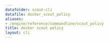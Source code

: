 ```yaml
---
datafolder: scout-cli
datafile: docker_scout_policy
aliases:
- /engine/reference/commandline/scout_policy
title: docker scout policy
layout: cli
---
```


<!--
This page is automatically generated from Docker's source code. If you want to
suggest a change to the text that appears here, open a ticket in the source
repository on GitHub:

https://github.com/docker/scout-cli
-->
